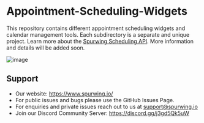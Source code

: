 # Appointment-Scheduling-Widgets

This repository contains different appointment scheduling widgets and calendar management tools. Each subdirectory is a separate and unique project.
Learn more about the [Spurwing Scheduling API](https://github.com/Spurwingio/Appointment-Scheduling-API).
More information and details will be added soon.

![image](https://user-images.githubusercontent.com/9488406/119051790-e8c64000-b9c3-11eb-9f1b-779db86f5ae3.png)

## Support
- Our website: https://www.spurwing.io/
- For public issues and bugs please use the GitHub Issues Page.
- For enquiries and private issues reach out to us at support@spurwing.io
- Join our Discord Community Server: https://discord.gg/j3gd5Qk5uW
